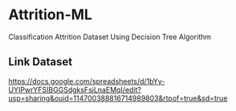 # Attrition-ML

Classification Attrition Dataset Using Decision Tree Algorithm

## Link Dataset

https://docs.google.com/spreadsheets/d/1bYy-UYIPwrYFSIBGGSdgksFsjLnaEMqI/edit?usp=sharing&ouid=114700388816714989803&rtpof=true&sd=true

